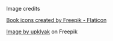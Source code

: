 Image credits

<a href="https://www.flaticon.com/free-icons/book" title="book icons">Book icons created by Freepik - Flaticon</a>

<a href="https://www.freepik.com/free-vector/black-wooden-shelves-with-backlight-corner-racks_7741574.htm#query=empty%20shelves&position=1&from_view=keyword">Image by upklyak</a> on Freepik